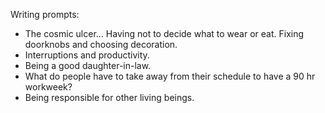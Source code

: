 Writing prompts:

* The cosmic ulcer... Having not to decide what to wear or eat. Fixing doorknobs
  and choosing decoration.
* Interruptions and productivity.
* Being a good daughter-in-law.
* What do people have to take away from their schedule to have a 90 hr workweek?
* Being responsible for other living beings.
